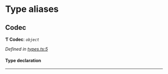 

# Type aliases

<a id="codec"></a>

##  Codec

**Ƭ Codec**: *`object`*

*Defined in [types.ts:5](https://github.com/polkadot-js/common/blob/9f9ceff/packages/trie-codec/src/types.ts#L5)*

#### Type declaration

___


